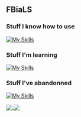 ## FBiaLS
### Stuff I know how to use
[![My Skills](https://skillicons.dev/icons?i=py,html,vscode,replit)](https://skillicons.dev)
### Stuff I'm learning
[![My Skills](https://skillicons.dev/icons?i=cpp,github,git)](https://skillicons.dev)
### Stuff I've abandonned
[![My Skills](https://skillicons.dev/icons?i=blender)](https://skillicons.dev)

<a href="https://github.com/anuraghazra/github-readme-stats">
  <img align="center" src="https://info1-git-main-finlay-ps-projects.vercel.app/api?username=FBiaLS&show_icons=true&include_all_commits=true&count_private=true&theme=tokyonight&hide=stars" />
</a>
<a href="https://github.com/anuraghazra/github-readme-stats">
  <img align="center" src="https://info1-git-main-finlay-ps-projects.vercel.app/api/top-langs/?username=FBiaLS&size_weight=0.5&count_weight=0.5&exclude_repo=readme-stats&hide=html&theme=tokyonight" />
</a>

